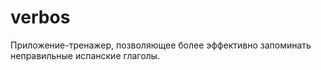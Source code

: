 # verbos
Приложение-тренажер, позволяющее более эффективно запоминать неправильные испанские глаголы. 
